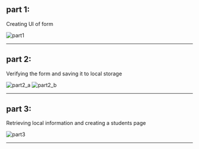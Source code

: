 ## part 1:

Creating UI of form

![part1](https://user-images.githubusercontent.com/102150516/209663897-e4185fc0-ae87-4d65-ac62-67cfc3a4d5be.png)

---

## part 2:

Verifying the form and saving it to local storage

![part2_a](https://user-images.githubusercontent.com/102150516/209666175-498d5e27-b723-4f2f-a906-cb23d737ac6d.png)
![part2_b](https://user-images.githubusercontent.com/102150516/209666171-ee0184ca-2a6a-4bc0-bd7a-a49e4f38b509.png)

---

## part 3:

Retrieving local information and creating a students page

![part3](https://user-images.githubusercontent.com/102150516/209672741-13c1402a-a6d2-480e-ab90-0149149a3f2f.png)

---

